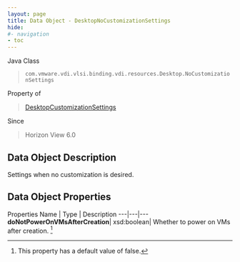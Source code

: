 ```yaml
---
layout: page
title: Data Object - DesktopNoCustomizationSettings
hide:
#- navigation
- toc
---
```






Java Class
> `com.vmware.vdi.vlsi.binding.vdi.resources.Desktop.NoCustomizationSettings`

Property of
> [DesktopCustomizationSettings](vdi.resources.Desktop.CustomizationSettings.md#field_detail)

Since
> Horizon View 6.0


## Data Object Description

Settings when no customization is desired.

## Data Object Properties
Properties
Name |  Type |  Description
---|---|---
**doNotPowerOnVMsAfterCreation**|  xsd:boolean|  Whether to power on VMs after creation. [^5]


 


[^5]: This property has a default value of false.